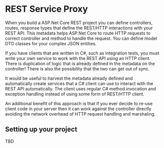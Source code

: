 # REST Service Proxy

When you build a ASP.Net Core REST project you can define controllers, routes, response types
that define the REST/HTTP interactions with your REST API. This metadata helps ASP.Net Core
to route HTTP requests to correct controller and method to handle the request. You can define
model DTO classes for your complex JSON entities.

If you have clients that are written in C#, such as integration tests, you must write your own
service to work with the REST API using an HTTP client. There is duplication of logic that is
already defined in the metadata on the controller! There is also the possibility that the two
can get out of sync.

It would be useful to harvest the metadata already defined and automatically create services
that a C# client can use to interact with the REST API automatically. The client uses regular 
C# method invocation and exception handling instead of using some form of REST/HTTP client.

An additional benefit of this approach is that if you ever decide to re-use client code in your
server then it can work against the controller directly avoiding the network overhead of HTTP
request handling and marshaling.

## Setting up your project
TBD
